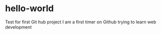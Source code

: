 # hello-world
Test for first Git hub project
I am a first timer on Github trying to learn web development
